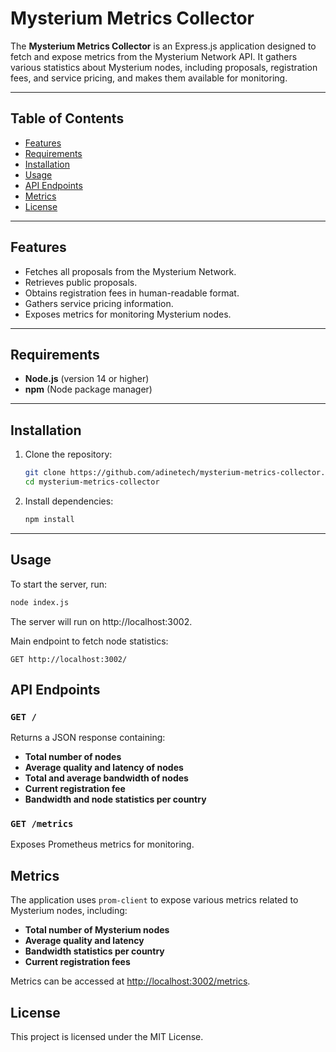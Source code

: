 # Mysterium Metrics Collector

The **Mysterium Metrics Collector** is an Express.js application designed to fetch and expose metrics from the Mysterium Network API. It gathers various statistics about Mysterium nodes, including proposals, registration fees, and service pricing, and makes them available for monitoring.

---

## Table of Contents
- [Features](#features)
- [Requirements](#requirements)
- [Installation](#installation)
- [Usage](#usage)
- [API Endpoints](#api-endpoints)
- [Metrics](#metrics)
- [License](#license)

---

## Features
- Fetches all proposals from the Mysterium Network.
- Retrieves public proposals.
- Obtains registration fees in human-readable format.
- Gathers service pricing information.
- Exposes metrics for monitoring Mysterium nodes.

---

## Requirements
- **Node.js** (version 14 or higher)
- **npm** (Node package manager)

---

## Installation
1. Clone the repository:
    ```bash
    git clone https://github.com/adinetech/mysterium-metrics-collector.git
    cd mysterium-metrics-collector
    ```

2. Install dependencies:
    ```bash
    npm install
    ```

---

## Usage
To start the server, run:
```bash
node index.js
```

The server will run on http://localhost:3002.

Main endpoint to fetch node statistics:
```
GET http://localhost:3002/
```

## API Endpoints

### `GET /`
Returns a JSON response containing:
- **Total number of nodes**
- **Average quality and latency of nodes**
- **Total and average bandwidth of nodes**
- **Current registration fee**
- **Bandwidth and node statistics per country**

### `GET /metrics`
Exposes Prometheus metrics for monitoring.

## Metrics

The application uses `prom-client` to expose various metrics related to Mysterium nodes, including:
- **Total number of Mysterium nodes**
- **Average quality and latency**
- **Bandwidth statistics per country**
- **Current registration fees**

Metrics can be accessed at [http://localhost:3002/metrics](http://localhost:3002/metrics).

## License

This project is licensed under the MIT License.
